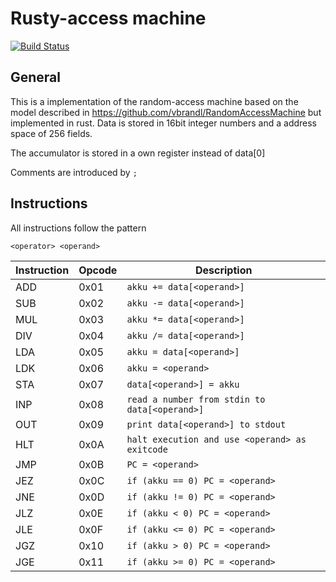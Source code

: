 # Rusty-access machine

[![Build
Status](https://travis-ci.org/vbrandl/RustyAccessMachine.svg?branch=master)](https://travis-ci.org/vbrandl/RustyAccessMachine)

## General

This is a implementation of the random-access machine based on the model described in https://github.com/vbrandl/RandomAccessMachine but implemented in rust. Data is stored in 16bit integer numbers and a address space of 256 fields.

The accumulator is stored in a own register instead of data[0]

Comments are introduced by `;`

## Instructions

All instructions follow the pattern
```
<operator> <operand>
```

Instruction | Opcode | Description
------------|--------|------------
ADD | 0x01 | `akku += data[<operand>]`
SUB | 0x02 | `akku -= data[<operand>]`
MUL | 0x03 | `akku *= data[<operand>]`
DIV | 0x04 | `akku /= data[<operand>]`
LDA | 0x05 | `akku = data[<operand>]`
LDK | 0x06 | `akku = <operand>`
STA | 0x07 | `data[<operand>] = akku`
INP | 0x08 | `read a number from stdin to data[<operand>]`
OUT | 0x09 | `print data[<operand>] to stdout`
HLT | 0x0A | `halt execution and use <operand> as exitcode`
JMP | 0x0B | `PC = <operand>`
JEZ | 0x0C | `if (akku == 0) PC = <operand>`
JNE | 0x0D | `if (akku != 0) PC = <operand>`
JLZ | 0x0E | `if (akku < 0) PC = <operand>`
JLE | 0x0F | `if (akku <= 0) PC = <operand>`
JGZ | 0x10 | `if (akku > 0) PC = <operand>`
JGE | 0x11 | `if (akku >= 0) PC = <operand>`

